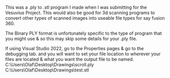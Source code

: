 This was a .ply to .stl program I made when I was submitting for the Vesuvius Project. This would also be good for 3d scanning programs to convert other types of scanned images into useable file types for say fusion 360.

The Binary PLY format is unfortunately specific to the type of program that you might use & so this may skip some details for your .ply file.

If using Visual Studio 2022, go to the Properties pages & go to the debugging tab. and you will want to set your file location to wherever your files are located & what you want the output file to be named. 
C:\Users\Olaf\Desktop\Drawings\scroll.ply C:\Users\Olaf\Desktop\Drawings\test.stl

